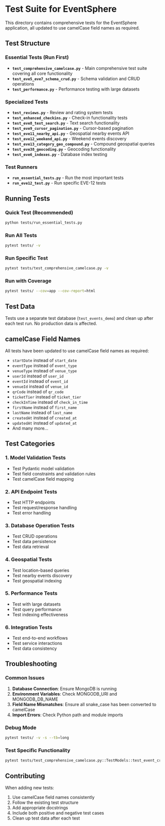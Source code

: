 # Test Suite for EventSphere

This directory contains comprehensive tests for the EventSphere application, all updated to use camelCase field names as required.

## Test Structure

### Essential Tests (Run First)
- **`test_comprehensive_camelcase.py`** - Main comprehensive test suite covering all core functionality
- **`test_eve5_eve7_schema_crud.py`** - Schema validation and CRUD operations
- **`test_performance.py`** - Performance testing with large datasets

### Specialized Tests
- **`test_reviews.py`** - Review and rating system tests
- **`test_enhanced_checkins.py`** - Check-in functionality tests
- **`test_eve8_text_search.py`** - Text search functionality
- **`test_eve9_cursor_pagination.py`** - Cursor-based pagination
- **`test_eve11_nearby_api.py`** - Geospatial nearby events API
- **`test_eve12_weekend_api.py`** - Weekend events discovery
- **`test_eve13_category_geo_compound.py`** - Compound geospatial queries
- **`test_eve38_geocoding.py`** - Geocoding functionality
- **`test_eve6_indexes.py`** - Database index testing

### Test Runners
- **`run_essential_tests.py`** - Run the most important tests
- **`run_eve12_test.py`** - Run specific EVE-12 tests

## Running Tests

### Quick Test (Recommended)
```bash
python tests/run_essential_tests.py
```

### Run All Tests
```bash
pytest tests/ -v
```

### Run Specific Test
```bash
pytest tests/test_comprehensive_camelcase.py -v
```

### Run with Coverage
```bash
pytest tests/ --cov=app --cov-report=html
```

## Test Data

Tests use a separate test database (`test_events_demo`) and clean up after each test run. No production data is affected.

## camelCase Field Names

All tests have been updated to use camelCase field names as required:

- `startDate` instead of `start_date`
- `eventType` instead of `event_type`
- `venueType` instead of `venue_type`
- `userId` instead of `user_id`
- `eventId` instead of `event_id`
- `venueId` instead of `venue_id`
- `qrCode` instead of `qr_code`
- `ticketTier` instead of `ticket_tier`
- `checkInTime` instead of `check_in_time`
- `firstName` instead of `first_name`
- `lastName` instead of `last_name`
- `createdAt` instead of `created_at`
- `updatedAt` instead of `updated_at`
- And many more...

## Test Categories

### 1. Model Validation Tests
- Test Pydantic model validation
- Test field constraints and validation rules
- Test camelCase field mapping

### 2. API Endpoint Tests
- Test HTTP endpoints
- Test request/response handling
- Test error handling

### 3. Database Operation Tests
- Test CRUD operations
- Test data persistence
- Test data retrieval

### 4. Geospatial Tests
- Test location-based queries
- Test nearby events discovery
- Test geospatial indexing

### 5. Performance Tests
- Test with large datasets
- Test query performance
- Test indexing effectiveness

### 6. Integration Tests
- Test end-to-end workflows
- Test service interactions
- Test data consistency

## Troubleshooting

### Common Issues
1. **Database Connection**: Ensure MongoDB is running
2. **Environment Variables**: Check MONGODB_URI and MONGODB_DB_NAME
3. **Field Name Mismatches**: Ensure all snake_case has been converted to camelCase
4. **Import Errors**: Check Python path and module imports

### Debug Mode
```bash
pytest tests/ -v -s --tb=long
```

### Test Specific Functionality
```bash
pytest tests/test_comprehensive_camelcase.py::TestModels::test_event_create_valid -v
```

## Contributing

When adding new tests:
1. Use camelCase field names consistently
2. Follow the existing test structure
3. Add appropriate docstrings
4. Include both positive and negative test cases
5. Clean up test data after each test
